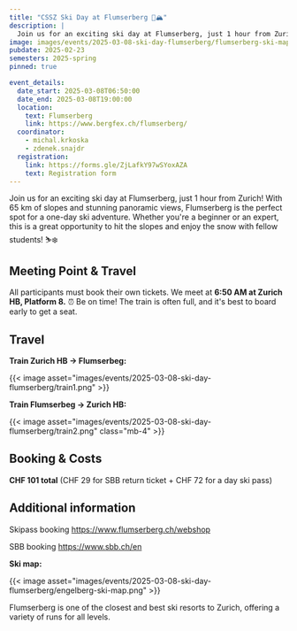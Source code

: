 ```yaml
---
title: "CSSZ Ski Day at Flumserberg 🎿🏔️"
description: |
  Join us for an exciting ski day at Flumserberg, just 1 hour from Zurich!
image: images/events/2025-03-08-ski-day-flumserberg/flumserberg-ski-map.png
pubdate: 2025-02-23
semesters: 2025-spring
pinned: true

event_details:
  date_start: 2025-03-08T06:50:00
  date_end: 2025-03-08T19:00:00
  location:
    text: Flumserberg
    link: https://www.bergfex.ch/flumserberg/
  coordinator:
    - michal.krkoska
    - zdenek.snajdr
  registration:
    link: https://forms.gle/ZjLafkY97wSYoxAZA
    text: Registration form
---
```


Join us for an exciting ski day at Flumserberg, just 1 hour from Zurich! With 65 km of slopes and stunning panoramic views, Flumserberg is the perfect spot for a one-day ski adventure. Whether you're a beginner or an expert, this is a great opportunity to hit the slopes and enjoy the snow with fellow students! ⛷️❄️

## Meeting Point & Travel

All participants must book their own tickets. We meet at **6:50 AM at Zurich HB, Platform 8.** ⏰ Be on time! The train is often full, and it's best to board early to get a seat.

## Travel

**Train Zurich HB -> Flumserbeg:**

{{< image asset="images/events/2025-03-08-ski-day-flumserberg/train1.png" >}}

**Train Flumserbeg -> Zurich HB:**

{{< image asset="images/events/2025-03-08-ski-day-flumserberg/train2.png" class="mb-4" >}}

## Booking & Costs

**CHF 101 total** (CHF 29 for SBB return ticket + CHF 72 for a day ski pass)

## Additional information

Skipass booking https://www.flumserberg.ch/webshop

SBB booking https://www.sbb.ch/en

**Ski map:**

{{< image asset="images/events/2025-03-08-ski-day-flumserberg/engelberg-ski-map.png" >}}

Flumserberg is one of the closest and best ski resorts to Zurich, offering a variety of runs for all levels.